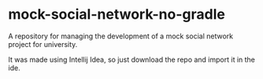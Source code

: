 # mock-social-network-no-gradle
A repository for managing the development of a mock social network project for university. 

It was made using Intellij Idea, so just download the repo and import it in the ide.
